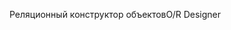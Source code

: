 <span data-ttu-id="27602-101">Реляционный конструктор объектов</span><span class="sxs-lookup"><span data-stu-id="27602-101">O/R Designer</span></span>